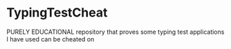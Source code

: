 # TypingTestCheat
PURELY EDUCATIONAL repository that proves some typing test applications I have used can be cheated on
